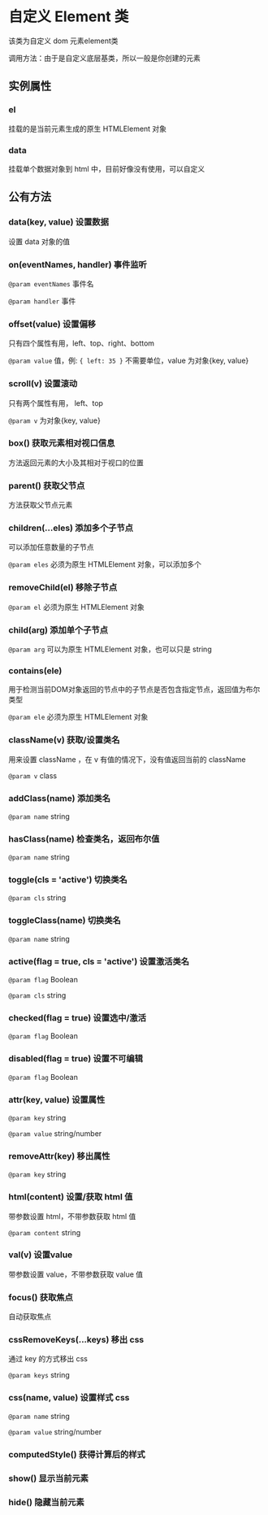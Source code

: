 # 自定义 Element 类

该类为自定义 dom 元素element类

调用方法：由于是自定义底层基类，所以一般是你创建的元素

## 实例属性

### el

挂载的是当前元素生成的原生 HTMLElement 对象

### data

挂载单个数据对象到 html 中，目前好像没有使用，可以自定义

## 公有方法

### data(key, value) 设置数据

设置 data 对象的值

### on(eventNames, handler) 事件监听

`@param eventNames` 事件名

`@param handler` 事件

### offset(value) 设置偏移

只有四个属性有用，left、top、right、bottom

`@param value` 值，例: `{ left: 35 }` 不需要单位，value 为对象{key, value}

### scroll(v) 设置滚动

只有两个属性有用， left、top

`@param v` 为对象{key, value}

### box() 获取元素相对视口信息

方法返回元素的大小及其相对于视口的位置

### parent() 获取父节点

方法获取父节点元素

### children(...eles) 添加多个子节点

可以添加任意数量的子节点

`@param eles` 必须为原生 HTMLElement 对象，可以添加多个

### removeChild(el) 移除子节点

`@param el` 必须为原生 HTMLElement 对象

### child(arg) 添加单个子节点

`@param arg` 可以为原生 HTMLElement 对象，也可以只是 string

### contains(ele)

用于检测当前DOM对象返回的节点中的子节点是否包含指定节点，返回值为布尔类型

`@param ele` 必须为原生 HTMLElement 对象

### className(v) 获取/设置类名

用来设置 className ，在 v 有值的情况下，没有值返回当前的 className

`@param v` class

### addClass(name) 添加类名

`@param name` string

### hasClass(name) 检查类名，返回布尔值

`@param name` string

### toggle(cls = 'active') 切换类名

`@param cls` string

### toggleClass(name) 切换类名

`@param name` string

### active(flag = true, cls = 'active') 设置激活类名

`@param flag` Boolean

`@param cls` string

### checked(flag = true) 设置选中/激活

`@param flag` Boolean

### disabled(flag = true) 设置不可编辑

`@param flag` Boolean

### attr(key, value) 设置属性

`@param key` string

`@param value` string/number

### removeAttr(key) 移出属性

`@param key` string

### html(content) 设置/获取 html 值

带参数设置 html，不带参数获取 html 值

`@param content` string

### val(v) 设置value

带参数设置 value，不带参数获取 value 值

### focus() 获取焦点

自动获取焦点

### cssRemoveKeys(...keys) 移出 css

通过 key 的方式移出 css

`@param keys` string

### css(name, value) 设置样式 css

`@param name` string

`@param value` string/number

### computedStyle() 获得计算后的样式

### show() 显示当前元素

### hide() 隐藏当前元素
